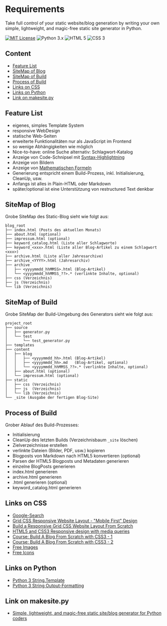Requirements
============
Take full control of your static website/blog generation by writing your
own simple, lightweight, and magic-free static site generator in
Python.

[![MIT License][LICENSE-BADGE]](LICENSE)
![Python 3.x][PYTHON-BADGE]
![HTML 5][HTML5-BADGE]
![CSS 3][CSS3-BADGE]

[LICENSE-BADGE]: https://img.shields.io/badge/license-MIT-blue.svg
[PYTHON-BADGE]: https://img.shields.io/badge/Python-3.x-blue.svg
[HTML5-BADGE]: https://img.shields.io/badge/HTML-5-blue.svg
[CSS3-BADGE]: https://img.shields.io/badge/CSS-3-blue.svg


Content
-------

*   [Feature List](#feature-list)
*   [SiteMap of Blog](#sitemap-of-blog)
*   [SiteMap of Build](#sitemap-of-build)
*   [Process of Build](#process-of-build)
*   [Links on CSS](#links-on-css)
*   [Links on Python](#links-on-python)
*   [Link on makesite.py](#link-on-makesite.py)


Feature List
------------
*   eigenes, simples Template System
*   responsive WebDesign
*   statische Web-Seiten
*   erweiterte Funktionalitäten nur als JavaScript im Frontend
*   so wenige Abhängigkeiten wie möglich
*   Nice-to-have: online Suche alternativ: Schlagwort-Katalog
*   Anzeige von Code-Schnipsel mit [Syntax-Highlightning](https://highlightjs.org)
*   Anzeige von Bildern
*   Anzeige von [Mathematischen Formeln](https://www.mathjax.org)
*   Generierung entspricht einem Build-Prozess, inkl. Initialisierung, CleanUp, usw.
*   Anfangs ist alles in Plain-HTML oder Markdown
*   später/optional ist eine Unterstützung von restructured Text denkbar


SiteMap of Blog
---------------
Grobe SiteMap des Static-Blog sieht wie folgt aus:
```
blog_root
├── index.html (Posts des aktuellen Monats)
├── about.html (optional)
├── impressum.html (optional)
├── keyword_catalog.html (Liste aller Schlagworte)
├── keyword_<xxx>.html (Liste aller Blog-Artikel zu einem Schlagwort <xxx>)
├── archive.html (Liste aller Jahresarchive)
├── archive_<YYYY>.html (Jahresarchiv)
├── archive
│   ├── <yyyymmdd_hhMMSS>.html (Blog-Artikel)
│   └── <yyyymmdd_hhMMSS_??>.* (verlinkte Inhalte, optional)
├── css (Verzeichnis)
├── js (Verzeichnis)
└── lib (Verzeichnis)
```	


SiteMap of Build
----------------
Grobe SiteMap der Build-Umgebung des Generators sieht wie folgt aus:
```
project_root
├── source
│   ├── generator.py
│   └── test
│       └── test_generator.py
├── templates
├── content
│   ├── blog
│   │   ├── <yyyymmdd_hh>.html (Blog-Artikel)
│   │   ├── <yyyymmdd_hh>.md   (Blog-Artikel, optional)
│   │   └── <yyyymmdd_hhMMSS_??>.* (verlinkte Inhalte, optional)
│   ├── about.html (optional)
│   └── impressum.html (optional)
├── static
│   ├── css (Verzeichnis)
│   ├── js  (Verzeichnis)
│   └── lib (Verzeichnis)
└── _site (Ausgabe der fertigen Blog-Site)
```	


Process of Build
----------------
Grober Ablauf des Build-Prozesses:

*   Initialisierung
*   CleanUp des letzten Builds (Verzeichnisbaum `_site` löschen)
*   Zielverzeichnisse erstellen
*   verlinkte Dateien (Bilder, PDF, usw.) kopieren
*   Blogposts von Markdown nach HTML5 konvertieren (optional)
*   Parsen der HTML5 Blogposts und Metadaten generieren
*   einzelne BlogPosts generieren
*   index.html generieren
*   archive.html generieren
*   <yyyy>.html generieren (optional)
*   keyword_catalog.html generieren


Links on CSS
------------
*   [Google-Search](https://www.youtube.com/results?search_query=css3+responsive+web+design)
*   [Grid CSS Responsive Website Layout - "Mobile First" Design](https://www.youtube.com/watch?v=M3qBpPw77qo)
*   [Build a Responsive Grid CSS Website Layout From Scratch](https://www.youtube.com/watch?v=moBhzSC455o)
*   [HTML5 and CSS3 Responsive design with media queries](https://www.youtube.com/watch?v=fA1NW-T1QXc)
*   [Course: Build A Blog From Scratch with CSS3 - 1](https://medium.freecodecamp.org/how-to-design-and-develop-a-beautiful-blog-from-scratch-a0cd1af46845)
*   [Course: Build A Blog From Scratch with CSS3 - 2](https://scrimba.com/g/gbuildablog)
*   [Free Images](https://www.pexels.com/)
*   [Free Icons](https://fontawesome.com/)


Links on Python
---------------
*   [Python 3 String.Template](https://docs.python.org/3/library/string.html#string.Template)
*   [Python 3 String Output-Formatting](https://docs.python.org/3/tutorial/inputoutput.html)


Link on makesite.py
-------------------
*   [Simple, lightweight, and magic-free static site/blog generator for Python coders](https://github.com/sunainapai/makesite)
